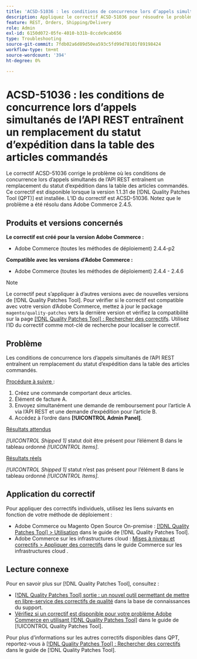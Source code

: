```yaml
---
title: 'ACSD-51036 : les conditions de concurrence lors d’appels simultanés de l’API REST entraînent un remplacement du statut d’expédition'
description: Appliquez le correctif ACSD-51036 pour résoudre le problème d’Adobe Commerce où des conditions de concurrence existent lors d’appels simultanés de l’API REST, ce qui entraîne un remplacement du statut d’expédition dans la table des articles commandés.
feature: REST, Orders, Shipping/Delivery
role: Admin
exl-id: 6150d072-05fe-4010-b31b-8ccde9cab656
type: Troubleshooting
source-git-commit: 7fdb02a6d89d50ea593c5fd99d78101f89198424
workflow-type: tm+mt
source-wordcount: '394'
ht-degree: 0%

---
```


# ACSD-51036 : les conditions de concurrence lors d’appels simultanés de l’API REST entraînent un remplacement du statut d’expédition dans la table des articles commandés

Le correctif ACSD-51036 corrige le problème où les conditions de concurrence lors d’appels simultanés de l’API REST entraînent un remplacement du statut d’expédition dans la table des articles commandés. Ce correctif est disponible lorsque la version 1.1.31 de [!DNL Quality Patches Tool (QPT)] est installée. L’ID du correctif est ACSD-51036. Notez que le problème a été résolu dans Adobe Commerce 2.4.5.

## Produits et versions concernés

**Le correctif est créé pour la version Adobe Commerce :**

* Adobe Commerce (toutes les méthodes de déploiement) 2.4.4-p2

**Compatible avec les versions d’Adobe Commerce :**

* Adobe Commerce (toutes les méthodes de déploiement) 2.4.4 - 2.4.6

>[!NOTE]
>
>Le correctif peut s’appliquer à d’autres versions avec de nouvelles versions de [!DNL Quality Patches Tool]. Pour vérifier si le correctif est compatible avec votre version d’Adobe Commerce, mettez à jour le package `magento/quality-patches` vers la dernière version et vérifiez la compatibilité sur la page [[!DNL Quality Patches Tool] : Rechercher des correctifs](https://experienceleague.adobe.com/tools/commerce-quality-patches/index.html). Utilisez l’ID du correctif comme mot-clé de recherche pour localiser le correctif.

## Problème

Les conditions de concurrence lors d’appels simultanés de l’API REST entraînent un remplacement du statut d’expédition dans la table des articles commandés.

<u>Procédure à suivre </u> :

1. Créez une commande comportant deux articles.
1. Élément de facture A.
1. Envoyez simultanément une demande de remboursement pour l’article A via l’API REST et une demande d’expédition pour l’article B.
1. Accédez à l’ordre dans **[!UICONTROL Admin Panel]**.

<u>Résultats attendus</u>

*[!UICONTROL Shipped 1]* statut doit être présent pour l’élément B dans le tableau ordonné *[!UICONTROL Items]*.

<u>Résultats réels</u>

*[!UICONTROL Shipped 1]* statut n’est pas présent pour l’élément B dans le tableau ordonné *[!UICONTROL Items]*.

## Application du correctif

Pour appliquer des correctifs individuels, utilisez les liens suivants en fonction de votre méthode de déploiement :

* Adobe Commerce ou Magento Open Source On-premise : [[!DNL Quality Patches Tool] > Utilisation](/help/tools/quality-patches-tool/usage.md) dans le guide de [!DNL Quality Patches Tool].
* Adobe Commerce sur les infrastructures cloud : [Mises à niveau et correctifs > Appliquer des correctifs](https://experienceleague.adobe.com/docs/commerce-cloud-service/user-guide/develop/upgrade/apply-patches.html) dans le guide Commerce sur les infrastructures cloud .

## Lecture connexe

Pour en savoir plus sur [!DNL Quality Patches Tool], consultez :

* [[!DNL Quality Patches Tool] sortie : un nouvel outil permettant de mettre en libre-service des correctifs de qualité](https://experienceleague.adobe.com/en/docs/commerce-operations/tools/quality-patches-tool/quality-patches-tool-to-self-serve-quality-patches) dans la base de connaissances du support.
* [Vérifiez si un correctif est disponible pour votre problème Adobe Commerce en utilisant [!DNL Quality Patches Tool]](/help/tools/quality-patches-tool/patches-available-in-qpt/check-patch-for-magento-issue-with-magento-quality-patches.md) dans le guide de [!UICONTROL Quality Patches Tool].


Pour plus d’informations sur les autres correctifs disponibles dans QPT, reportez-vous à [[!DNL Quality Patches Tool] : Rechercher des correctifs](https://experienceleague.adobe.com/tools/commerce-quality-patches/index.html) dans le guide de [!DNL Quality Patches Tool].
